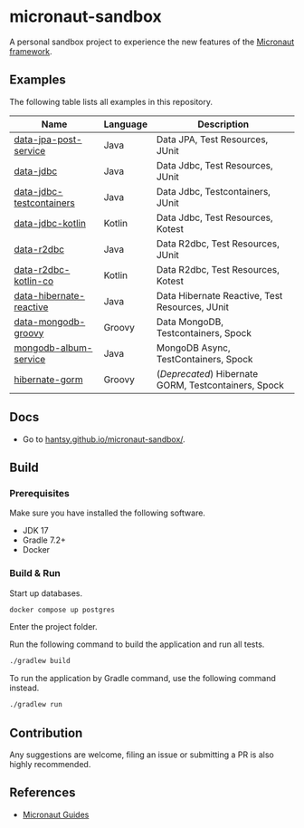# micronaut-sandbox

A  personal sandbox project to experience the new features of the [Micronaut framework](https://micronaut.io).


## Examples 

The following table lists all examples in this repository.

| Name | Language | Description|
|------|----------|------------|
| [data-jpa-post-service](https://github.com/hantsy/micronaut-sandbox/tree/master/data-jpa-post-service)| Java | Data JPA, Test Resources, JUnit|
| [data-jdbc](https://github.com/hantsy/micronaut-sandbox/tree/master/data-jdbc)| Java | Data Jdbc, Test Resources, JUnit|
| [data-jdbc-testcontainers](https://github.com/hantsy/micronaut-sandbox/tree/master/data-jdbc-testcontainers)| Java | Data Jdbc, Testcontainers, JUnit|
| [data-jdbc-kotlin](https://github.com/hantsy/micronaut-sandbox/tree/master/data-jdbc)| Kotlin | Data Jdbc, Test Resources, Kotest|
| [data-r2dbc](https://github.com/hantsy/micronaut-sandbox/tree/master/data-r2dbc)| Java | Data R2dbc, Test Resources, JUnit|
| [data-r2dbc-kotlin-co](https://github.com/hantsy/micronaut-sandbox/tree/master/data-r2dbc-kotlin-co)| Kotlin | Data R2dbc, Test Resources, Kotest|
| [data-hibernate-reactive](https://github.com/hantsy/micronaut-sandbox/tree/master/data-hibernate-reactive)| Java | Data Hibernate Reactive, Test Resources, JUnit|
| [data-mongodb-groovy](https://github.com/hantsy/micronaut-sandbox/tree/master/data-mongodb-groovy)| Groovy | Data MongoDB, Testcontainers, Spock|
| [mongodb-album-service](https://github.com/hantsy/micronaut-sandbox/tree/master/mongodb-album-service)| Java | MongoDB Async, TestContainers, Spock|
| [hibernate-gorm](https://github.com/hantsy/micronaut-sandbox/tree/master/hibernate-gorm)| Groovy |(*Deprecated*) Hibernate GORM, Testcontainers, Spock|
## Docs

* Go to [hantsy.github.io/micronaut-sandbox/](https://hantsy.github.io/micronaut-sandbox/).


## Build

### Prerequisites

Make sure you have installed the following software.

* JDK 17 
* Gradle 7.2+ 
* Docker

### Build & Run

Start up databases.

```bash 
docker compose up postgres
```

Enter the project folder. 

Run the following command to build the application and run all tests.

```bash
./gradlew build
```

To run the application by Gradle command, use the following command instead.

```bash 
./gradlew run 
```

## Contribution

Any suggestions are welcome, filing an issue or submitting a PR is also highly recommended.

## References

* [Micronaut Guides](https://docs.micronaut.io/latest/guide/index.html/)

